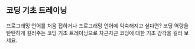 ## 코딩 기초 트레이닝

프로그래밍 언어를 처음 접하거나 프로그래밍 언어에 익숙해지고 싶다면?
코딩 역량을 탄탄하게 길러주는 코딩 기초 트레이닝으로 차근차근 코딩에 대한 기초 감각을 길러 보세요.

[링크]: https://school.programmers.co.kr/learn/challenges/training?order=acceptance_desc
